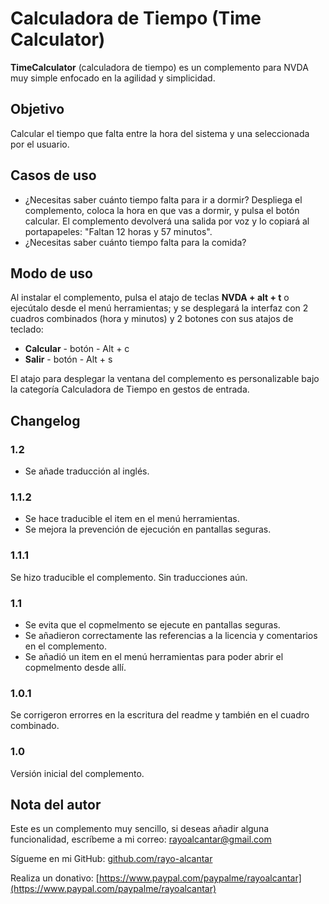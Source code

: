 # Calculadora de Tiempo (Time Calculator)

**TimeCalculator** (calculadora de tiempo) es un complemento para NVDA muy simple enfocado en la agilidad y simplicidad.

## Objetivo

Calcular el tiempo que falta entre la hora del sistema y una seleccionada por el usuario.

## Casos de uso

- ¿Necesitas saber cuánto tiempo falta para ir a dormir? Despliega el complemento, coloca la hora en que vas a dormir, y pulsa el botón calcular. El complemento devolverá una salida por voz y lo copiará al portapapeles: "Faltan 12 horas y 57 minutos".
- ¿Necesitas saber cuánto tiempo falta para la comida?

## Modo de uso

Al instalar el complemento, pulsa el atajo de teclas **NVDA + alt + t** o ejecútalo desde el menú herramientas; y se desplegará la interfaz con 2 cuadros combinados (hora y minutos) y 2 botones con sus atajos de teclado:

- **Calcular** - botón - Alt + c
- **Salir** - botón - Alt + s

El atajo para desplegar la ventana del complemento es personalizable bajo la categoría Calculadora de Tiempo en gestos de entrada.

## Changelog

### 1.2

* Se añade traducción al inglés.

### 1.1.2

* Se hace traducible el item en el menú herramientas.
* Se mejora la prevención de ejecución en pantallas seguras.

### 1.1.1

Se hizo traducible el complemento. Sin traducciones aún.

### 1.1

* Se evita que el copmelmento se ejecute en pantallas seguras.
* Se añadieron correctamente las referencias a la licencia y comentarios en el complemento.
* Se añadió un item en el menú herramientas para poder abrir el copmelmento desde allí.

### 1.0.1

Se corrigeron errorres en la escritura del readme y también en el cuadro combinado.

### 1.0

Versión inicial del complemento.

## Nota del autor

Este es un complemento muy sencillo, si deseas añadir alguna funcionalidad, escríbeme a mi correo: [rayoalcantar@gmail.com](mailto:rayoalcantar@gmail.com)

Sígueme en mi GitHub: [github.com/rayo-alcantar](https://github.com/rayo-alcantar)

Realiza un donativo: [https://www.paypal.com/paypalme/rayoalcantar](https://www.paypal.com/paypalme/rayoalcantar)